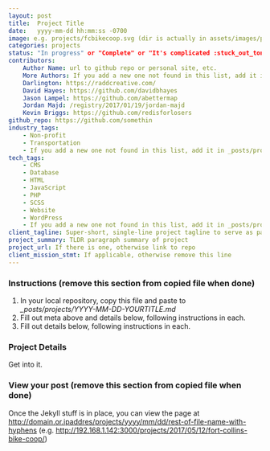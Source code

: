 ```yaml
---
layout: post
title:  Project Title
date:   yyyy-mm-dd hh:mm:ss -0700
image: e.g. projects/fcbikecoop.svg (dir is actually in assets/images/projects but jekyll will find it)
categories: projects
status: "In progress" or "Complete" or "It's complicated :stuck_out_tongue_winking_eye:"
contributors:
    Author Name: url to github repo or personal site, etc.
    More Authors: If you add a new one not found in this list, add it in _posts/projects/README.md as a validation check
    Darlington: https://raddcreative.com/
    David Hayes: https://github.com/davidbhayes
    Jason Lampel: https://github.com/abettermap
    Jordan Majd: /registry/2017/01/19/jordan-majd
    Kevin Briggs: https://github.com/redisforlosers
github_repo: https://github.com/somethin
industry_tags:
    - Non-profit
    - Transportation
    - If you add a new one not found in this list, add it in _posts/projects/README.md as a validation check
tech_tags:
    - CMS
    - Database
    - HTML
    - JavaScript
    - PHP
    - SCSS
    - Website
    - WordPress
    - If you add a new one not found in this list, add it in _posts/projects/README.md as a validation check
client_tagline: Super-short, single-line project tagline to serve as page content heading
project_summary: TLDR paragraph summary of project
project_url: If there is one, otherwise link to repo
client_mission_stmt: If applicable, otherwise remove this line
---
```


### Instructions (remove this section from copied file when done)
1. In your local repository, copy this file and paste to *_posts/projects/YYYY-MM-DD-YOURTITLE.md* 
1. Fill out meta above and details below, following instructions in each.
1. Fill out details below, following instructions in each.

### Project Details
Get into it.

### View your post (remove this section from copied file when done)
Once the Jekyll stuff is in place, you can view the page at http://domain.or.ipaddres/projects/yyyy/mm/dd/rest-of-file-name-with-hyphens (e.g. http://192.168.1.142:3000/projects/2017/05/12/fort-collins-bike-coop/)
